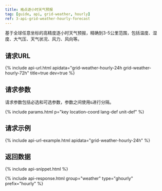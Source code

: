 ```yaml
---
title: 格点逐小时天气预报
tag: [guide, api, grid-weather, hourly]
ref: 3-api-grid-weather-hourly-forecast
---
```


基于全球任意坐标的高精度逐小时天气预报，精确到3-5公里范围，包括温度、湿度、大气压、天气状况、风力、风向等。

## 请求URL

{% include api-url.html apidata="grid-weather-hourly-24h grid-weather-hourly-72h" title=true dev=true %}

## 请求参数

请求参数包括必选和可选参数，参数之间使用`&`进行分隔。

{% include params.html p="key location-coord lang-def unit-def" %}

## 请求示例

{% include api-url-example.html apidata="grid-weather-hourly-24h" %}

## 返回数据

{% include api-snippet.html %}

{% include api-response.html group="weather" type="ghourly" prefix="hourly"  %}

